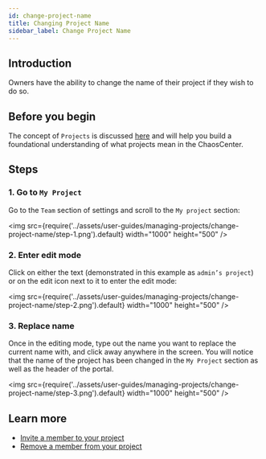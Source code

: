 ```yaml
---
id: change-project-name
title: Changing Project Name
sidebar_label: Change Project Name
---
```


## Introduction

Owners have the ability to change the name of their project if they wish to do so.

## Before you begin

The concept of `Projects` is discussed [here](../concepts/projects) and will help you build a foundational understanding of what projects mean in the ChaosCenter.

## Steps

### 1. Go to `My Project`

Go to the `Team` section of settings and scroll to the `My project` section:

<img src={require('../assets/user-guides/managing-projects/change-project-name/step-1.png').default} width="1000" height="500" />

### 2. Enter edit mode

Click on either the text (demonstrated in this example as `admin’s project`) or on the edit icon next to it to enter the edit mode:

<img src={require('../assets/user-guides/managing-projects/change-project-name/step-2.png').default} width="1000" height="500" />

### 3. Replace name

Once in the editing mode, type out the name you want to replace the current name with, and click away anywhere in the screen. You will notice that the name of the project has been changed in the `My Project` section as well as the header of the portal.

<img src={require('../assets/user-guides/managing-projects/change-project-name/step-3.png').default} width="1000" height="500" />

## Learn more

- [Invite a member to your project](invite-team-member)
- [Remove a member from your project](remove-team-member)

